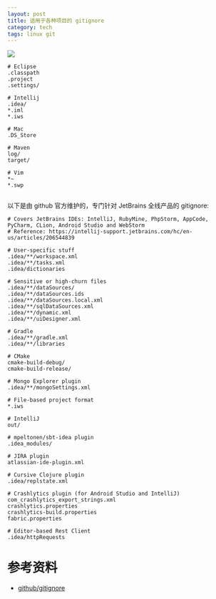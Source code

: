 ```yaml
---
layout: post
title: 适用于各种项目的 gitignore
category: tech
tags: linux git
---
```

![](https://cdn.kelu.org/blog/tags/git.jpg)



```
# Eclipse
.classpath
.project
.settings/
 
# Intellij
.idea/
*.iml
*.iws
 
# Mac
.DS_Store
 
# Maven
log/
target/

# Vim
*~
*.swp


```

以下是由 github 官方维护的，专门针对 JetBrains 全线产品的 gitignore:

```
# Covers JetBrains IDEs: IntelliJ, RubyMine, PhpStorm, AppCode, PyCharm, CLion, Android Studio and WebStorm
# Reference: https://intellij-support.jetbrains.com/hc/en-us/articles/206544839

# User-specific stuff
.idea/**/workspace.xml
.idea/**/tasks.xml
.idea/dictionaries

# Sensitive or high-churn files
.idea/**/dataSources/
.idea/**/dataSources.ids
.idea/**/dataSources.local.xml
.idea/**/sqlDataSources.xml
.idea/**/dynamic.xml
.idea/**/uiDesigner.xml

# Gradle
.idea/**/gradle.xml
.idea/**/libraries

# CMake
cmake-build-debug/
cmake-build-release/

# Mongo Explorer plugin
.idea/**/mongoSettings.xml

# File-based project format
*.iws

# IntelliJ
out/

# mpeltonen/sbt-idea plugin
.idea_modules/

# JIRA plugin
atlassian-ide-plugin.xml

# Cursive Clojure plugin
.idea/replstate.xml

# Crashlytics plugin (for Android Studio and IntelliJ)
com_crashlytics_export_strings.xml
crashlytics.properties
crashlytics-build.properties
fabric.properties

# Editor-based Rest Client
.idea/httpRequests
```



# 参考资料

* [github/gitignore](https://github.com/github/gitignore/blob/master/Global/JetBrains.gitignore)

